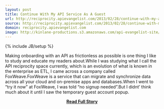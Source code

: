 ```yaml
---
layout: post
title: Continue With My API Service As A Guest
url: http://reciprocity.apievangelist.com/2013/02/28/continue-with-my-api-service-as-a-guest/
source: http://reciprocity.apievangelist.com/2013/02/28/continue-with-my-api-service-as-a-guest/
domain: reciprocity.apievangelist.com
image: http://kinlane-productions.s3.amazonaws.com/api-evangelist-site/blog/foxweave-logo.png
---
```

{% include JB/setup %}<p>Making onboarding with an API as frictionless as possible is one thing I like to study and educate my readers about.While I was studying what I call the API reciprocity space currently, which is an evolution of what is known in the enterprise as ETL, I came across a company called FoxWeave.FoxWeave is a service that can migrate and synchronize data across all your cloud and on-premise apps and databases.When I went to “try it now” at FoxWeave, I was told “no signup needed”.But I didnt’ think much about it until I saw the temporary guest account popup.</p>
<center><p><a href="http://reciprocity.apievangelist.com/2013/02/28/continue-with-my-api-service-as-a-guest/" style='padding:25px; font-sze:18px; font-weight: bold;'>Read Full Story</a></p></center>
